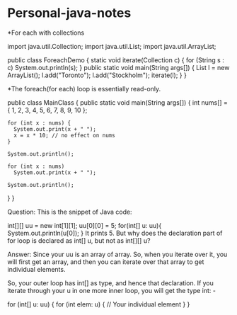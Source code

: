 # Personal-java-notes

*For each with collections

import java.util.Collection;
import java.util.List;
import java.util.ArrayList;

public class ForeachDemo {
  static void iterate(Collection<String> c) {
      for (String s : c)
      System.out.println(s);
  }
  public static void main(String args[]) {
    List<String> l = new ArrayList<String>();
    l.add("Toronto");
    l.add("Stockholm");
    iterate(l);
  }
}


*The foreach(for each) loop is essentially read-only.


public class MainClass {
  public static void main(String args[]) {
    int nums[] = { 1, 2, 3, 4, 5, 6, 7, 8, 9, 10 };

    for (int x : nums) {
      System.out.print(x + " ");
      x = x * 10; // no effect on nums
    }

    System.out.println();

    for (int x : nums)
      System.out.print(x + " ");

    System.out.println();
  }
}

Question: This is the snippet of Java code:

int[][] uu = new int[1][1];
uu[0][0] = 5;
for(int[] u: uu){
    System.out.println(u[0]);
}
It prints 5. But why does the declaration part of for loop is declared as int[] u, but not as int[][] u?

Answer: Since your uu is an array of array. So, when you iterate over it, you will first get an array, and then you can iterate over that array to get individual elements.

So, your outer loop has int[] as type, and hence that declaration. If you iterate through your u in one more inner loop, you will get the type int: -

for (int[] u: uu) {
    for (int elem: u) {
        // Your individual element
    }
}
           
